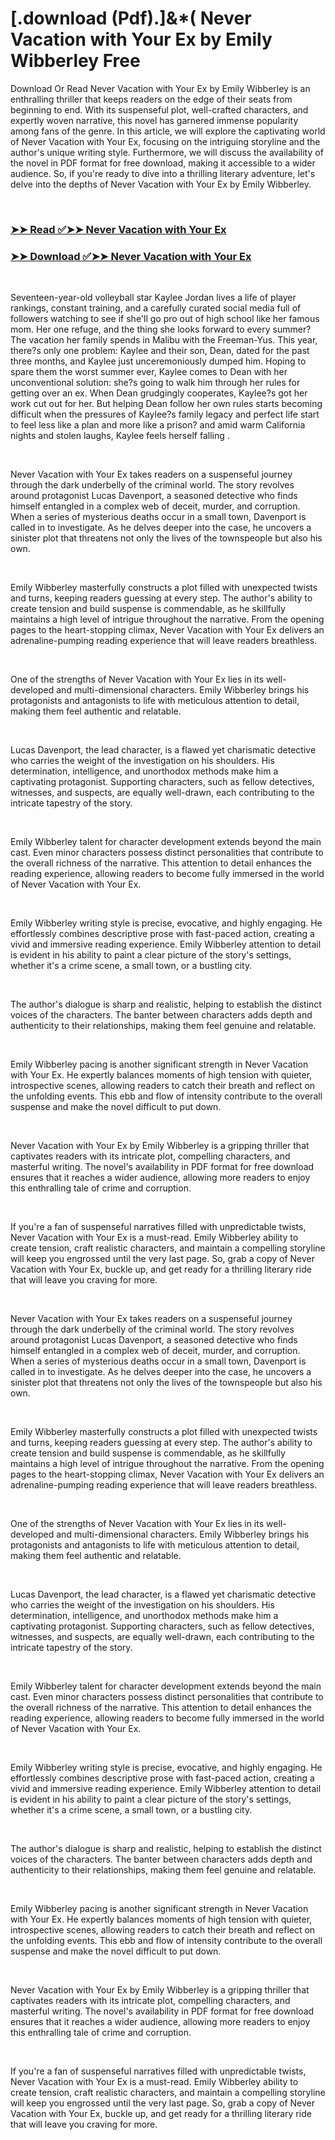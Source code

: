 # [.download (Pdf).]&*( Never Vacation with Your Ex by Emily Wibberley Free

<p>Download Or Read Never Vacation with Your Ex by Emily Wibberley is an enthralling thriller that keeps readers on the edge of their seats from beginning to end. With its suspenseful plot, well-crafted characters, and expertly woven narrative, this novel has garnered immense popularity among fans of the genre. In this article, we will explore the captivating world of Never Vacation with Your Ex, focusing on the intriguing storyline and the author's unique writing style. Furthermore, we will discuss the availability of the novel in PDF format for free download, making it accessible to a wider audience. So, if you're ready to dive into a thrilling literary adventure, let's delve into the depths of Never Vacation with Your Ex by Emily Wibberley.</p>
<p>&nbsp;</p>

### [➤➤ Read ✅➤➤ Never Vacation with Your Ex](https://realpdfbooksdrive.blogspot.com/id/60225237)

### [➤➤ Download ✅➤➤ Never Vacation with Your Ex](https://realpdfbooksdrive.blogspot.com/id/60225237)

<p>&nbsp;</p>
<p>Seventeen-year-old volleyball star Kaylee Jordan lives a life of player rankings, constant training, and a carefully curated social media full of followers watching to see if she'll go pro out of high school like her famous mom. Her one refuge, and the thing she looks forward to every summer? The vacation her family spends in Malibu with the Freeman-Yus. This year, there?s only one problem: Kaylee and their son, Dean, dated for the past three months, and Kaylee just unceremoniously dumped him. Hoping to spare them the worst summer ever, Kaylee comes to Dean with her unconventional solution: she?s going to walk him through her rules for getting over an ex. When Dean grudgingly cooperates, Kaylee?s got her work cut out for her. But helping Dean follow her own rules starts becoming difficult when the pressures of Kaylee?s family legacy and perfect life start to feel less like a plan and more like a prison? and amid warm California nights and stolen laughs, Kaylee feels herself falling .</p>
<p>&nbsp;</p>
<p>Never Vacation with Your Ex takes readers on a suspenseful journey through the dark underbelly of the criminal world. The story revolves around protagonist Lucas Davenport, a seasoned detective who finds himself entangled in a complex web of deceit, murder, and corruption. When a series of mysterious deaths occur in a small town, Davenport is called in to investigate. As he delves deeper into the case, he uncovers a sinister plot that threatens not only the lives of the townspeople but also his own.</p>
<p>&nbsp;</p>
<p>Emily Wibberley masterfully constructs a plot filled with unexpected twists and turns, keeping readers guessing at every step. The author's ability to create tension and build suspense is commendable, as he skillfully maintains a high level of intrigue throughout the narrative. From the opening pages to the heart-stopping climax, Never Vacation with Your Ex delivers an adrenaline-pumping reading experience that will leave readers breathless.</p>
<p>&nbsp;</p>
<p>One of the strengths of Never Vacation with Your Ex lies in its well-developed and multi-dimensional characters. Emily Wibberley brings his protagonists and antagonists to life with meticulous attention to detail, making them feel authentic and relatable.</p>
<p>&nbsp;</p>
<p>Lucas Davenport, the lead character, is a flawed yet charismatic detective who carries the weight of the investigation on his shoulders. His determination, intelligence, and unorthodox methods make him a captivating protagonist. Supporting characters, such as fellow detectives, witnesses, and suspects, are equally well-drawn, each contributing to the intricate tapestry of the story.</p>
<p>&nbsp;</p>
<p>Emily Wibberley talent for character development extends beyond the main cast. Even minor characters possess distinct personalities that contribute to the overall richness of the narrative. This attention to detail enhances the reading experience, allowing readers to become fully immersed in the world of Never Vacation with Your Ex.</p>
<p>&nbsp;</p>
<p>Emily Wibberley writing style is precise, evocative, and highly engaging. He effortlessly combines descriptive prose with fast-paced action, creating a vivid and immersive reading experience. Emily Wibberley attention to detail is evident in his ability to paint a clear picture of the story's settings, whether it's a crime scene, a small town, or a bustling city.</p>
<p>&nbsp;</p>
<p>The author's dialogue is sharp and realistic, helping to establish the distinct voices of the characters. The banter between characters adds depth and authenticity to their relationships, making them feel genuine and relatable.</p>
<p>&nbsp;</p>
<p>Emily Wibberley pacing is another significant strength in Never Vacation with Your Ex. He expertly balances moments of high tension with quieter, introspective scenes, allowing readers to catch their breath and reflect on the unfolding events. This ebb and flow of intensity contribute to the overall suspense and make the novel difficult to put down.</p>
<p>&nbsp;</p>
<p>Never Vacation with Your Ex by Emily Wibberley is a gripping thriller that captivates readers with its intricate plot, compelling characters, and masterful writing. The novel's availability in PDF format for free download ensures that it reaches a wider audience, allowing more readers to enjoy this enthralling tale of crime and corruption.</p>
<p>&nbsp;</p>
<p>If you're a fan of suspenseful narratives filled with unpredictable twists, Never Vacation with Your Ex is a must-read. Emily Wibberley ability to create tension, craft realistic characters, and maintain a compelling storyline will keep you engrossed until the very last page. So, grab a copy of Never Vacation with Your Ex, buckle up, and get ready for a thrilling literary ride that will leave you craving for more.</p>
<p>&nbsp;</p>
<p>Never Vacation with Your Ex takes readers on a suspenseful journey through the dark underbelly of the criminal world. The story revolves around protagonist Lucas Davenport, a seasoned detective who finds himself entangled in a complex web of deceit, murder, and corruption. When a series of mysterious deaths occur in a small town, Davenport is called in to investigate. As he delves deeper into the case, he uncovers a sinister plot that threatens not only the lives of the townspeople but also his own.</p>
<p>&nbsp;</p>
<p>Emily Wibberley masterfully constructs a plot filled with unexpected twists and turns, keeping readers guessing at every step. The author's ability to create tension and build suspense is commendable, as he skillfully maintains a high level of intrigue throughout the narrative. From the opening pages to the heart-stopping climax, Never Vacation with Your Ex delivers an adrenaline-pumping reading experience that will leave readers breathless.</p>
<p>&nbsp;</p>
<p>One of the strengths of Never Vacation with Your Ex lies in its well-developed and multi-dimensional characters. Emily Wibberley brings his protagonists and antagonists to life with meticulous attention to detail, making them feel authentic and relatable.</p>
<p>&nbsp;</p>
<p>Lucas Davenport, the lead character, is a flawed yet charismatic detective who carries the weight of the investigation on his shoulders. His determination, intelligence, and unorthodox methods make him a captivating protagonist. Supporting characters, such as fellow detectives, witnesses, and suspects, are equally well-drawn, each contributing to the intricate tapestry of the story.</p>
<p>&nbsp;</p>
<p>Emily Wibberley talent for character development extends beyond the main cast. Even minor characters possess distinct personalities that contribute to the overall richness of the narrative. This attention to detail enhances the reading experience, allowing readers to become fully immersed in the world of Never Vacation with Your Ex.</p>
<p>&nbsp;</p>
<p>Emily Wibberley writing style is precise, evocative, and highly engaging. He effortlessly combines descriptive prose with fast-paced action, creating a vivid and immersive reading experience. Emily Wibberley attention to detail is evident in his ability to paint a clear picture of the story's settings, whether it's a crime scene, a small town, or a bustling city.</p>
<p>&nbsp;</p>
<p>The author's dialogue is sharp and realistic, helping to establish the distinct voices of the characters. The banter between characters adds depth and authenticity to their relationships, making them feel genuine and relatable.</p>
<p>&nbsp;</p>
<p>Emily Wibberley pacing is another significant strength in Never Vacation with Your Ex. He expertly balances moments of high tension with quieter, introspective scenes, allowing readers to catch their breath and reflect on the unfolding events. This ebb and flow of intensity contribute to the overall suspense and make the novel difficult to put down.</p>
<p>&nbsp;</p>
<p>Never Vacation with Your Ex by Emily Wibberley is a gripping thriller that captivates readers with its intricate plot, compelling characters, and masterful writing. The novel's availability in PDF format for free download ensures that it reaches a wider audience, allowing more readers to enjoy this enthralling tale of crime and corruption.</p>
<p>&nbsp;</p>
<p>If you're a fan of suspenseful narratives filled with unpredictable twists, Never Vacation with Your Ex is a must-read. Emily Wibberley ability to create tension, craft realistic characters, and maintain a compelling storyline will keep you engrossed until the very last page. So, grab a copy of Never Vacation with Your Ex, buckle up, and get ready for a thrilling literary ride that will leave you craving for more.</p>
<p>&nbsp;</p>

